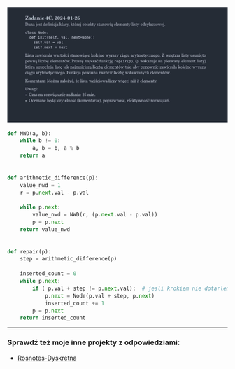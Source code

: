 <picture>
  <source srcset="../../../srt/zbior_zadan/2023_4C.png" media="(prefers-color-scheme: light)">
  <source srcset="../../../srt/zbior_zadan/black_2023_4C.png" media="(prefers-color-scheme: dark)">
  <img src="../../../srt/zbior_zadan/black_2023_4C.png" alt="zadanie 2023_5A">
</picture>

```python
def NWD(a, b):
    while b != 0:
        a, b = b, a % b
    return a


def arithmetic_difference(p):
    value_nwd = 1
    r = p.next.val - p.val

    while p.next:
        value_nwd = NWD(r, (p.next.val - p.val))
        p = p.next
    return value_nwd


def repair(p):
    step = arithmetic_difference(p)

    inserted_count = 0
    while p.next:
        if ( p.val + step != p.next.val):  # jesli krokiem nie dotarlem do nastpnego elemetu musze go dodac
            p.next = Node(p.val + step, p.next)
            inserted_count += 1
        p = p.next
    return inserted_count
```


---
### Sprawdź też moje inne projekty z odpowiedziami:
- [Rosnotes-Dyskretna](https://github.com/kamilGie/Rosnotes-Dyskretna)
